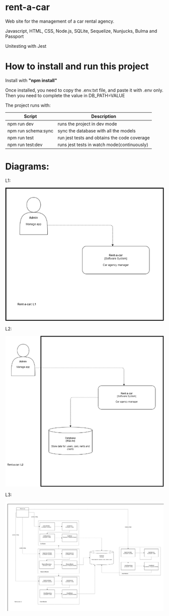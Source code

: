 # rent-a-car
Web site for the management of a car rental agency.

Javascript, HTML, CSS, Node.js, SQLite, Sequelize, Nunjucks, Bulma and Passport

Unitesting with Jest

# How to install and run this project

Install with **"npm install"**

Once installed, you need to copy the .env.txt file, and paste it with .env only. Then you need to complete the value in DB_PATH=VALUE

The project runs with:

Script | Description
------------ | -------------
npm run dev | runs the project in dev mode
npm run schema:sync | sync the database with all the models
npm run test | run jest tests and obtains the code coverage
npm run test:dev | runs jest tests in watch mode(continuously)

# Diagrams:

L1:

![L1](L1.png)

L2:

![L2](L2.png)

L3:

![L3](L3.png)

